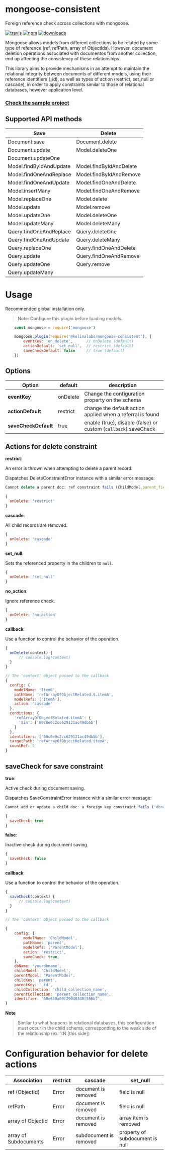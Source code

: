 # mongoose-consistent

Foreign reference check across collections with mongoose.

[![travis][travis_img]][travis_url] [![npm][npm_img]][npm_url] [![downloads]][downloads]

Mongoose allows models from different collections to be related by some type of reference (ref, refPath, array of ObjectIds). However, document deletion operations associated with documentos from another collection, end up affecting the consistency of these relationships.

This library aims to provide mechanisms in an attempt to maintain the relational integrity between documents of different models, using their reference identifiers (_id), as well as types of action (restrict, set_null or cascade), in order to apply constraints similar to those of relational databases, however application level.

### [Check the sample project](https://github.com/kolinalabs/mongoose-consistent-sample)

## Supported API methods

| Save | Delete |
|---	| --- |
| Document.save | Document.delete |
| Document.update | Model.deleteOne  |
| Document.updateOne |
| Model.findByIdAndUpdate | Model.findByIdAndDelete |
| Model.findOneAndReplace | Model.findByIdAndRemove |
| Model.findOneAndUpdate | Model.findOneAndDelete |
| Model.insertMany | Model.findOneAndRemove |
| Model.replaceOne | Model.delete |
| Model.update | Model.remove |
| Model.updateOne | Model.deleteOne |
| Model.updateMany | Model.deleteMany |
| Query.findOneAndReplace | Query.deleteOne |
| Query.findOneAndUpdate | Query.deleteMany |
| Query.replaceOne | Query.findOneAndDelete |
| Query.update | Query.findOneAndRemove |
| Query.updateOne | Query.remove |
| Query.updateMany |

# Usage

Recommended global installation only.

> Note: Configure this plugin before loading models.

```js
    const mongoose = require('mongoose')

    mongoose.plugin(require('@kolinalabs/mongoose-consistent'), {
        eventKey: 'on_delete',      // onDelete (default)
        actionDefault: 'set_null',  // restrict (default)
        saveCheckDefault: false     // true (default)
    })
```

## Options

| Option | default | description |
|---	|---	|---	|
| **eventKey** | onDelete | Change the configuration property on the schema |
| **actionDefault** | restrict | change the default action applied when a referral is found |
| **saveCheckDefault** | true | enable (true), disable (false) or custom (```callback```) saveCheck |

## Actions for delete constraint

**restrict**:

An error is thrown when attempting to delete a parent record.

Dispatches DeleteConstraintError instance with a similar error message:

```js
Cannot delete a parent doc: ref constraint fails (ChildModel.parent_field)
```

```js
{
  onDelete: 'restrict'
}
```

**cascade**:

All child records are removed.

```js
{
  onDelete: 'cascade'
}
```

**set_null**:

Sets the referenced property in the children to ```null```.

```js
{
  onDelete: 'set_null'
}
```

**no_action**:

Ignore reference check.

```js
{
  onDelete: 'no_action'
}
```

**callback**:

Use a function to control the behavior of the operation.

```js
{
  onDelete(context) {
      // console.log(context)
  }
}
```

```js
// The 'context' object passed to the callback
{
  config: {
    modelName: 'ItemB',
    pathName: 'refArrayOfObjectRelated.$.itemA',
    modelRefs: ['ItemA'],
    action: 'cascade'
  },
  conditions: {
    'refArrayOfObjectRelated.itemA': {
      '$in': ['60c8e0c2cc629121ac49db5b']
    }
  },
  identifiers: ['60c8e0c2cc629121ac49db5b'],
  targetPath: 'refArrayOfObjectRelated.itemA',
  countRef: 5
}
```

## saveCheck for save constraint

**true**:

Active check during document saving.

Dispatches SaveConstraintError instance with a similar error message:

```js
Cannot add or update a child doc: a foreign key constraint fails ('dbname'.'child_collection', CONSTRAINT 'ParentModel._id#ChildModel.parent_field' FOREIGN KEY ('parent_field') REFERENCES 'parent_collection' ('_id'))
```

```js
{
  saveCheck: true
}
```

**false**:

Inactive check during document saving.

```js
{
  saveCheck: false
}
```

**callback**:

Use a function to control the behavior of the operation.

```js
{
  saveCheck(context) {
      // console.log(context)
  }
}
```

```js
// The 'context' object passed to the callback

{
    config: {
        modelName: 'ChildModel',
        pathName: 'parent',
        modelRefs: ['ParentModel'],
        action: 'restrict',
        saveCheck: true,
    },
    dbName: 'yourdbname',
    childModel: 'ChildModel',
    parentModel: 'ParentModel',
    childKey: 'parent',
    parentKey: '_id',
    childCollection: 'child_collection_name',
    parentCollection: 'parent_collection_name',
    identifier: '60e630a00f29040340f556b7',
}

```

**Note**

> Similar to what happens in relational databases, this configuration must occur in the child schema, corresponding to the weak side of the relationship (ex: 1:N [this side])

# Configuration behavior for delete actions

| Association | restrict | cascade | set_null |
|---	|---	|---	|---	|
| ref (ObjectId) | Error | document is removed | field is null |
| refPath | Error | document is removed | field is null |
| array of ObjectId | Error | document is removed | array item is removed |
| array of Subdocuments | Error | subdocument is removed | property of subdocument is null |

[travis_img]: https://travis-ci.com/kolinalabs/mongoose-consistent.svg?branch=master
[travis_url]: https://travis-ci.com/kolinalabs/mongoose-consistent
[npm_img]: https://img.shields.io/npm/v/@kolinalabs/mongoose-consistent.svg
[npm_url]: https://npmjs.com/package/@kolinalabs/mongoose-consistent
[downloads]: https://img.shields.io/npm/dw/@kolinalabs/mongoose-consistent

